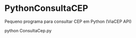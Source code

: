 # PythonConsultaCEP
Pequeno programa para consultar CEP em Python (ViaCEP API)

python ConsultaCep.py
